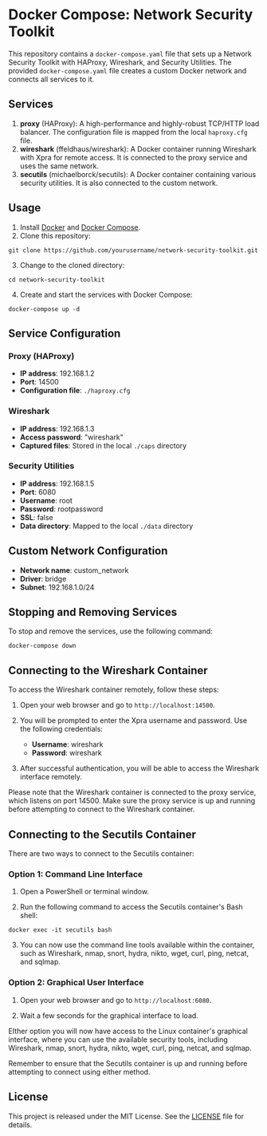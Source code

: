 # Docker Compose: Network Security Toolkit

This repository contains a `docker-compose.yaml` file that sets up a Network Security Toolkit with HAProxy, Wireshark, and Security Utilities. The provided `docker-compose.yaml` file creates a custom Docker network and connects all services to it.

## Services

1. **proxy** (HAProxy): A high-performance and highly-robust TCP/HTTP load balancer. The configuration file is mapped from the local `haproxy.cfg` file.
2. **wireshark** (ffeldhaus/wireshark): A Docker container running Wireshark with Xpra for remote access. It is connected to the proxy service and uses the same network.
3. **secutils** (michaelborck/secutils): A Docker container containing various security utilities. It is also connected to the custom network.

## Usage

1. Install [Docker](https://www.docker.com/) and [Docker Compose](https://docs.docker.com/compose/).
2. Clone this repository:
```
git clone https://github.com/yourusername/network-security-toolkit.git
```
3. Change to the cloned directory:
```
cd network-security-toolkit
```
4. Create and start the services with Docker Compose:
```
docker-compose up -d
```

## Service Configuration

### Proxy (HAProxy)

- **IP address**: 192.168.1.2
- **Port**: 14500
- **Configuration file**: `./haproxy.cfg`

### Wireshark

- **IP address**: 192.168.1.3
- **Access password**: "wireshark"
- **Captured files**: Stored in the local `./caps` directory

### Security Utilities

- **IP address**: 192.168.1.5
- **Port**: 6080
- **Username**: root
- **Password**: rootpassword
- **SSL**: false
- **Data directory**: Mapped to the local `./data` directory

## Custom Network Configuration

- **Network name**: custom_network
- **Driver**: bridge
- **Subnet**: 192.168.1.0/24

## Stopping and Removing Services

To stop and remove the services, use the following command:

```
docker-compose down
```

## Connecting to the Wireshark Container

To access the Wireshark container remotely, follow these steps:

1. Open your web browser and go to `http://localhost:14500`.

2. You will be prompted to enter the Xpra username and password. Use the following credentials:

   - **Username**: wireshark
   - **Password**: wireshark

3. After successful authentication, you will be able to access the Wireshark interface remotely.

Please note that the Wireshark container is connected to the proxy service, which listens on port 14500. Make sure the proxy service is up and running before attempting to connect to the Wireshark container.

## Connecting to the Secutils Container

There are two ways to connect to the Secutils container:

### Option 1: Command Line Interface

1. Open a PowerShell or terminal window.

2. Run the following command to access the Secutils container's Bash shell:

```
docker exec -it secutils bash
```

3. You can now use the command line tools available within the container, such as Wireshark, nmap, snort, hydra, nikto, wget, curl, ping, netcat, and sqlmap.

### Option 2: Graphical User Interface

1. Open your web browser and go to `http://localhost:6080`.

2. Wait a few seconds for the graphical interface to load.



EIther option you will now have access to the Linux container's graphical interface, where you can use the available security tools, including Wireshark, nmap, snort, hydra, nikto, wget, curl, ping, netcat, and sqlmap.

Remember to ensure that the Secutils container is up and running before attempting to connect using either method.
## License

This project is released under the MIT License. See the [LICENSE](LICENSE) file for details.
